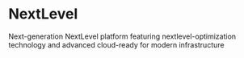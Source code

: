 # NextLevel
Next-generation NextLevel platform featuring nextlevel-optimization technology and advanced cloud-ready for modern infrastructure
